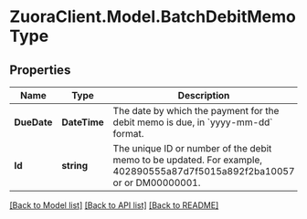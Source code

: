 # ZuoraClient.Model.BatchDebitMemoType

## Properties

Name | Type | Description | Notes
------------ | ------------- | ------------- | -------------
**DueDate** | **DateTime** | The date by which the payment for the debit memo is due, in &#x60;yyyy-mm-dd&#x60; format.  | [optional] 
**Id** | **string** | The unique ID or number of the debit memo to be updated. For example, 402890555a87d7f5015a892f2ba10057 or or DM00000001.  | [optional] 

[[Back to Model list]](../README.md#documentation-for-models) [[Back to API list]](../README.md#documentation-for-api-endpoints) [[Back to README]](../README.md)

